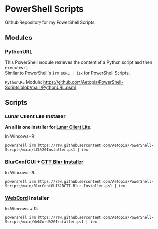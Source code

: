 # PowerShell Scripts
Github Repository for my PowerShell Scripts.

## Modules
### PythonURL
This PowerShell module retrieves the content of a Python script and then executes it.          
Similar to PowerShell's `irm $URL | iex` for PowerShell Scripts.     

`PythonURL` Module: https://github.com/Aetopia/PowerShell-Scripts/blob/main/PythonURL.psm1

## Scripts

### Lunar Client Lite Installer
<b>An all in one installer for [Lunar Client Lite](https://github.com/Aetopia/Lunar-Client-Lite-Launcher).</b>  

In Windows+R:
```
powershell irm https://raw.githubusercontent.com/Aetopia/PowerShell-Scripts/main/LCL%20Installer.ps1 | iex
```

### BlurConfGUI + [CTT Blur Installer](https://github.com/couleur-tweak-tips/utils/blob/main/Installers/blur.ps1)

In Windows+R:
```
powershell irm https://raw.githubusercontent.com/Aetopia/PowerShell-Scripts/main/BlurConfGUI%2BCTT-Blur-Installer.ps1 | iex
```

### [WebCord](https://github.com/SpacingBat3/WebCord) Installer
In Windows + R:
```
powershell irm https://raw.githubusercontent.com/Aetopia/PowerShell-Scripts/main/WebCord%20Installer.ps1 | iex
```

